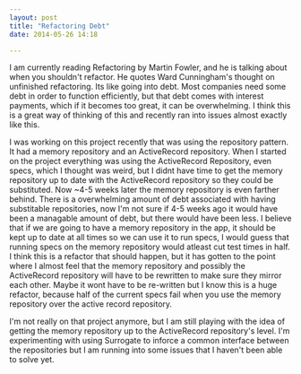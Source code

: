 ```yaml
---
layout: post
title: "Refactoring Debt"
date: 2014-05-26 14:18

---
```


I am currently reading Refactoring by Martin Fowler, and he is talking about when you shouldn't refactor. He quotes Ward Cunningham's thought on unfinished refactoring.
Its like going into debt. Most companies need some debt in order to function efficiently, but that debt comes with interest payments, which if it becomes too great, it can be overwhelming.
I think this is a great way of thinking of this and recently ran into issues almost exactly like this.

I was working on this project recently that was using the repository pattern. It had a memory repository and an ActiveRecord repository.
When I started on the project everything was using the ActiveRecord Repository, even specs, which I thought was weird, but I didnt have time to get the memory repository up to date with the ActiveRecord repository so they could be substituted.
Now ~4-5 weeks later the memory repository is even farther behind. There is a overwhelming amount of debt associated with having substitable repositories, now I'm not sure if 4-5 weeks ago it would have been a managable amount of debt, but there would have been less.
I believe that if we are going to have a memory repository in the app, it should be kept up to date at all times so we can use it to run specs, I would guess that running specs on the memory repository would atleast cut test times in half.
I think this is a refactor that should happen, but it has gotten to the point where I almost feel that the memory repository and possibly the ActiveRecord repository will have to be rewritten to make sure they mirror each other.
Maybe it wont have to be re-written but I know this is a huge refactor, because half of the current specs fail when you use the memory repository over the active record repository.

I'm not really on that project anymore, but I am still playing with the idea of getting the memory repository up to the ActiveRecord repository's level.
I'm experimenting with using Surrogate to inforce a common interface between the repositories but I am running into some issues that I haven't been able to solve yet.
